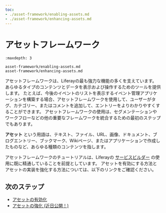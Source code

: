 ```yaml
---
toc:
- ./asset-framework/enabling-assets.md
- ./asset-framework/enhancing-assets.md
---
```

# アセットフレームワーク

```{toctree}
:maxdepth: 3

asset-framework/enabling-assets.md
asset-framework/enhancing-assets.md
```

アセットフレームワークは、Liferayの最も強力な機能の多くを支えています。 あらゆるタイプのコンテンツとデータを表示および操作するためのツールを提供します。 たとえば、今後のイベントのリストを表示するイベント管理アプリケーションを構築する場合、アセットフレームワークを使用して、ユーザーがタグ、カテゴリー、またはコメントを追加して、エントリーをよりわかりやすくすることができます。 アセットフレームワークの使用は、セグメンテーションやワークフローなどの他の重要なフレームワークを統合するための最初のステップでもあります。

**アセット** という用語は、テキスト、ファイル、URL、画像、ドキュメント、ブログエントリー、ブックマーク、Wikiページ、またはアプリケーションで作成したものなど、あらゆる種類のコンテンツを指します。

アセットフレームワークのチュートリアルは、Liferayの [サービスビルダー](./service-builder.md) の使用に既に精通していることを前提としています。  アセットを有効にする方法とアセットの実装を強化する方法については、以下のリンクをご確認ください。

## 次のステップ

- [アセットの有効化](./asset-framework/enabling-assets.md)
- [アセットの強化 (近日公開！)](./asset-framework/enhancing-assets.md)
